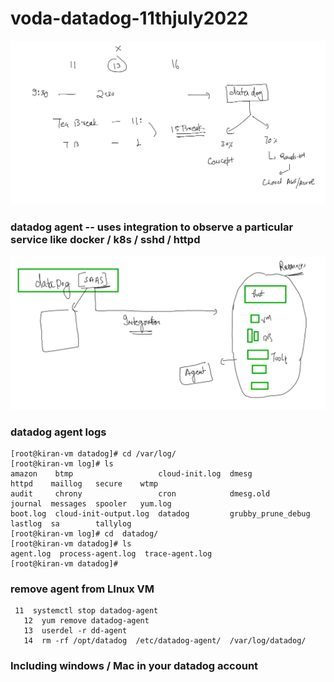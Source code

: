 # voda-datadog-11thjuly2022

<img src="plan.png">

### datadog agent -- uses integration to observe a particular service like docker / k8s / sshd / httpd 

<img src="agent.png">

### datadog agent logs 

```
[root@kiran-vm datadog]# cd /var/log/
[root@kiran-vm log]# ls
amazon    btmp                   cloud-init.log  dmesg               httpd    maillog   secure    wtmp
audit     chrony                 cron            dmesg.old           journal  messages  spooler   yum.log
boot.log  cloud-init-output.log  datadog         grubby_prune_debug  lastlog  sa        tallylog
[root@kiran-vm log]# cd  datadog/
[root@kiran-vm datadog]# ls
agent.log  process-agent.log  trace-agent.log
[root@kiran-vm datadog]# 

```

### remove agent from LInux VM 

```
 11  systemctl stop datadog-agent
   12  yum remove datadog-agent 
   13  userdel -r dd-agent 
   14  rm -rf /opt/datadog  /etc/datadog-agent/  /var/log/datadog/  
```


### Including windows / Mac in your datadog account 



